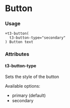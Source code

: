 # Button


### Usage
```pug
+t3-button(
  t3-button-type="secondary"
) Button text
```


### Attributes

#### t3-button-type

Sets the style of the button

Available options:
- primary (default)
- secondary
